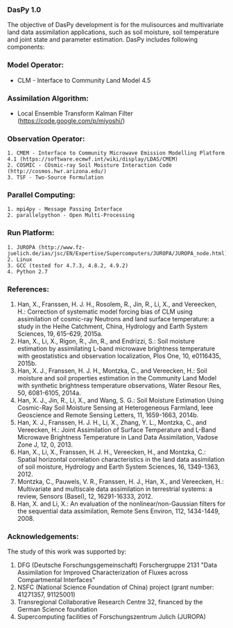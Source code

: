 ### DasPy 1.0 ###
The objective of DasPy development is for the mulisources and multivariate land data assimilation applications, such as soil moisture, soil temperature and joint state and parameter estimation. DasPy includes following components:

### Model Operator: ###
  * CLM - Interface to Community Land Model 4.5
### Assimilation Algorithm: ###
  * Local Ensemble Transform Kalman Filter (https://code.google.com/p/miyoshi/)
### Observation Operator: ###
    1. CMEM - Interface to Community Microwave Emission Modelling Platform 4.1 (https://software.ecmwf.int/wiki/display/LDAS/CMEM)
    2. COSMIC - COsmic-ray Soil Moisture Interaction Code (http://cosmos.hwr.arizona.edu/)
    3. TSF - Two-Source Formulation
### Parallel Computing: ###
    1. mpi4py - Message Passing Interface
    2. parallelpython - Open Multi-Processing
### Run Platform: ###
    1. JUROPA (http://www.fz-juelich.de/ias/jsc/EN/Expertise/Supercomputers/JUROPA/JUROPA_node.html)
    2. Linux
    3. GCC (tested for 4.7.3, 4.8.2, 4.9.2)
    4. Python 2.7

### References: ###
  1. Han, X., Franssen, H. J. H., Rosolem, R., Jin, R., Li, X., and Vereecken, H.: Correction of systematic model forcing bias of CLM using assimilation of cosmic-ray Neutrons and land surface temperature: a study in the Heihe Catchment, China, Hydrology and Earth System Sciences, 19, 615-629, 2015a.
  2. Han, X., Li, X., Rigon, R., Jin, R., and Endrizzi, S.: Soil moisture estimation by assimilating L-band microwave brightness temperature with geostatistics and observation localization, Plos One, 10, e0116435, 2015b.
  3. Han, X. J., Franssen, H. J. H., Montzka, C., and Vereecken, H.: Soil moisture and soil properties estimation in the Community Land Model with synthetic brightness temperature observations, Water Resour Res, 50, 6081-6105, 2014a.
  4. Han, X. J., Jin, R., Li, X., and Wang, S. G.: Soil Moisture Estimation Using Cosmic-Ray Soil Moisture Sensing at Heterogeneous Farmland, Ieee Geoscience and Remote Sensing Letters, 11, 1659-1663, 2014b.
  5. Han, X. J., Franssen, H. J. H., Li, X., Zhang, Y. L., Montzka, C., and Vereecken, H.: Joint Assimilation of Surface Temperature and L-Band Microwave Brightness Temperature in Land Data Assimilation, Vadose Zone J, 12, 0, 2013.
  6. Han, X., Li, X., Franssen, H. J. H., Vereecken, H., and Montzka, C.: Spatial horizontal correlation characteristics in the land data assimilation of soil moisture, Hydrology and Earth System Sciences, 16, 1349-1363, 2012.
  7. Montzka, C., Pauwels, V. R., Franssen, H. J., Han, X., and Vereecken, H.: Multivariate and multiscale data assimilation in terrestrial systems: a review, Sensors (Basel), 12, 16291-16333, 2012.
  8. Han, X. and Li, X.: An evaluation of the nonlinear/non-Gaussian filters for the sequential data assimilation, Remote Sens Environ, 112, 1434-1449, 2008.

### Acknowledgements: ###
The study of this work was supported by:
  1. DFG (Deutsche Forschungsgemeinschaft) Forschergruppe 2131 "Data Assimilation for Improved Characterization of Fluxes across Compartmental Interfaces"
  2. NSFC (National Science Foundation of China) project (grant number: 41271357, 91125001)
  3. Transregional Collaborative Research Centre 32, financed by the German Science foundation
  4. Supercomputing facilities of Forschungszentrum Julich (JUROPA)
